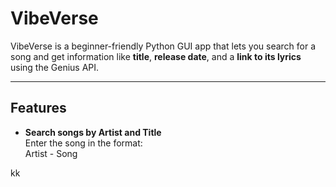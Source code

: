 # VibeVerse

VibeVerse is a beginner-friendly Python GUI app that lets you search for a song and get information like **title**, **release date**, and a **link to its lyrics** using the Genius API.

---

## Features

- **Search songs by Artist and Title**  
  Enter the song in the format:  
  Artist - Song

kk
